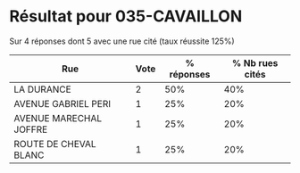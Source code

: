 # Résultat pour 035-CAVAILLON

Sur 4 réponses dont 5 avec une rue cité (taux réussite 125%)

| Rue | Vote | % réponses | % Nb rues cités|
|-----|------|------------|----------------|
| LA DURANCE | 2 | 50% | 40%|
| AVENUE GABRIEL PERI | 1 | 25% | 20%|
| AVENUE MARECHAL JOFFRE | 1 | 25% | 20%|
| ROUTE DE CHEVAL BLANC | 1 | 25% | 20%|
